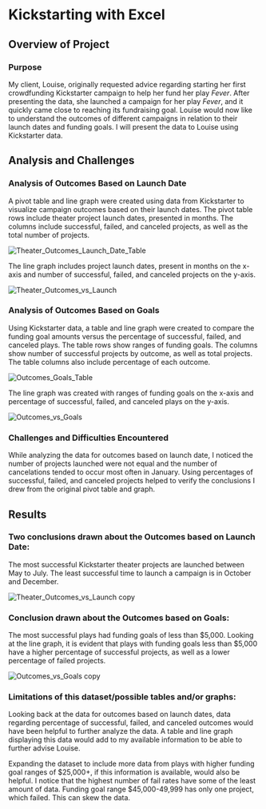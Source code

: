 # Kickstarting with Excel

## Overview of Project

### Purpose

My client, Louise, originally requested advice regarding starting her first crowdfunding Kickstarter campaign to help her fund her play *Fever*. After presenting the data, she launched a campaign for her play *Fever*, and it quickly came close to reaching its fundraising goal. Louise would now like to understand the outcomes of different campaigns in relation to their launch dates and funding goals. I will present the data to Louise using Kickstarter data.

## Analysis and Challenges

### Analysis of Outcomes Based on Launch Date

 A pivot table and line graph were created using data from Kickstarter to visualize campaign outcomes based on their launch dates. The pivot table rows include theater project launch dates, presented in months. The columns include successful, failed, and canceled projects, as well as the total number of projects.
    
![Theater_Outcomes_Launch_Date_Table](https://user-images.githubusercontent.com/91852495/138606862-93d02ff8-246f-4b0b-8d3e-82a95011a469.png)

    
 The line graph includes project launch dates, present in months on the x-axis and number of successful, failed, and canceled projects on the y-axis.
    
![Theater_Outcomes_vs_Launch](https://user-images.githubusercontent.com/91852495/138606660-11ad3ef4-9003-4c7e-8e45-5f8ccb21febf.png)


### Analysis of Outcomes Based on Goals

Using Kickstarter data, a table and line graph were created to compare the funding goal amounts versus the percentage of successful, failed, and canceled plays. The table rows show ranges of funding goals. The columns show number of successful projects by outcome, as well as total projects. The table columns also include percentage of each outcome.
    
![Outcomes_Goals_Table](https://user-images.githubusercontent.com/91852495/138606878-acb2b576-f2f2-40ce-8523-0f0af995dd4c.png)

 
The line graph was created with ranges of funding goals on the x-axis and percentage of successful, failed, and canceled plays on the y-axis.

 ![Outcomes_vs_Goals](https://user-images.githubusercontent.com/91852495/138606681-ca71b94e-0812-469b-b76c-d2e90ef0debd.png)


### Challenges and Difficulties Encountered

While analyzing the data for outcomes based on launch date, I noticed the number of projects launched were not equal and the number of cancelations tended to occur most often in January. Using percentages of successful, failed, and canceled projects helped to verify the conclusions I drew from the original pivot table and graph.

## Results

### Two conclusions drawn about the Outcomes based on Launch Date:

The most successful Kickstarter theater projects are launched between May to July.
The least successful time to launch a campaign is in October and December. 

![Theater_Outcomes_vs_Launch copy](https://user-images.githubusercontent.com/91852495/138607311-4ad82323-7892-4989-99db-27f6af6582c2.png)

### Conclusion drawn about the Outcomes based on Goals:

The most successful plays had funding goals of less than $5,000. Looking at the line graph, it is evident that plays with funding goals less than $5,000 have a higher percentage of successful projects, as well as a lower percentage of failed projects. 

![Outcomes_vs_Goals copy](https://user-images.githubusercontent.com/91852495/138607400-63ad66d0-7a09-4c3a-9359-d3a61a2d149b.png)


### Limitations of this dataset/possible tables and/or graphs:

Looking back at the data for outcomes based on launch dates, data regarding percentage of successful, failed, and canceled outcomes would have been helpful to further analyze the data. A table and line graph displaying this data would add to my available information to be able to further advise Louise.


Expanding the dataset to include more data from plays with higher funding goal ranges of $25,000+, if this information is available, would also be helpful. I notice that the highest number of fail rates have some of the least amount of data. Funding goal range $45,000-49,999 has only one project, which failed. This can skew the data.



